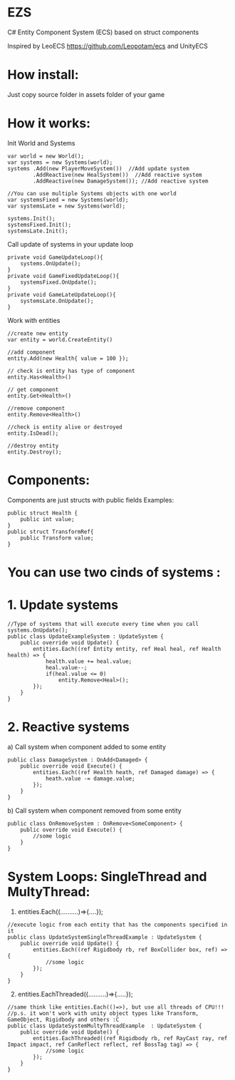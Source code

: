 # EZS
C# Entity Component System (ECS) based on struct components

Inspired by LeoECS https://github.com/Leopotam/ecs and UnityECS

# How install:
Just copy source folder in assets folder of your game

# How it works:

Init World and Systems
```
var world = new World();
var systems = new Systems(world);
systems .Add(new PlayerMoveSystem())  //Add update system
        .AddReactive(new HealSystem())  //Add reactive system
        .AddReactive(new DamageSystem()); //Add reactive system
        
//You can use multiple Systems objects with one world
var systemsFixed = new Systems(world);
var systemsLate = new Systems(world);

systems.Init();
systemsFixed.Init();
systemsLate.Init();

```
Call update of systems in your update loop
```
private void GameUpdateLoop(){
    systems.OnUpdate();
}
private void GameFixedUpdateLoop(){
    systemsFixed.OnUpdate();
}
private void GameLateUpdateLoop(){
    systemsLate.OnUpdate();
}
```


Work with entities
```
//create new entity
var entity = world.CreateEntity()

//add component
entity.Add(new Health{ value = 100 });

// check is entity has type of component
entity.Has<Health>()

// get component
entity.Get<Health>()

//remove component
entity.Remove<Health>()

//check is entity alive or destroyed
entity.IsDead();

//destroy entity
entity.Destroy();
```
# Components:
Components are just structs with public fields
Examples:
```
public struct Health { 
    public int value;
}
public struct TransformRef{
    public Transform value;
}
```
# You can use two cinds of systems : 

# 1. Update systems

```
//Type of systems that will execute every time when you call systems.OnUpdate();
public class UpdateExampleSystem : UpdateSystem {
    public override void Update() {
        entities.Each((ref Entity entity, ref Heal heal, ref Health health) => {
            health.value += heal.value;
            heal.value--;
            if(heal.value <= 0)
                entity.Remove<Heal>();
        });
    }
}
```
# 2. Reactive systems
a) Call system when component added to some entity   
```
public class DamageSystem : OnAdd<Damaged> {
    public override void Execute() {
        entities.Each((ref Health heath, ref Damaged damage) => {
            heath.value -= damage.value;
        });
    }
}
```

b) Call system when component removed from some entity
```
public class OnRemoveSystem : OnRemove<SomeComponent> {
    public override void Execute() {
        //some logic
    }
}
```
# System Loops: SingleThread and MultyThread:
1. entities.Each((..........)=>{....});

```
//execute logic from each entity that has the components specified in it
public class UpdateSystemSingleThreadExample : UpdateSystem {
    public override void Update() {
        entities.Each((ref Rigidbody rb, ref BoxCollider box, ref) => {
            //some logic
        });
    }
}
```
2. entities.EachThreaded((..........)=>{.....});
```
//same think like entities.Each(()=>), but use all threads of CPU!!!
//p.s. it won't work with unity object types like Transform, GameObject, Rigidbody and others :C
public class UpdateSystemMultyThreadExample  : UpdateSystem {
    public override void Update() {
        entities.EachThreaded((ref Rigidbody rb, ref RayCast ray, ref Impact impact, ref CanReflect reflect, ref BossTag tag) => {
            //some logic
        });
    }
}
```
